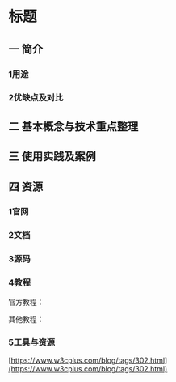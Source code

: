 # 标题

## 一 简介

### 1用途

### 2优缺点及对比

## 二 基本概念与技术重点整理

## 三 使用实践及案例

## 

## 四 资源

### 1官网

### 2文档

### 3源码

### 4教程

官方教程：

其他教程：

### 5工具与资源



[https://www.w3cplus.com/blog/tags/302.html](https://www.w3cplus.com/blog/tags/302.html)

